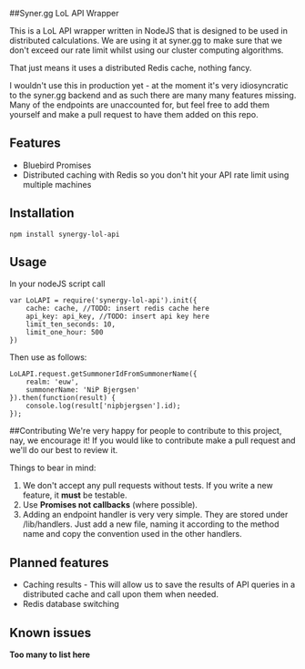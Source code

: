 ##Syner.gg LoL API Wrapper

This is a LoL API wrapper written in NodeJS that is designed to be used in distributed calculations. We are using it at syner.gg to make sure that we don't exceed our rate limit whilst using our cluster computing algorithms.

That just means it uses a distributed Redis cache, nothing fancy.

I wouldn't use this in production yet - at the moment it's very idiosyncratic to the syner.gg backend and as such there are many many features missing. Many of the endpoints are unaccounted for, but feel free to add them yourself and make a pull request to have them added on this repo.


## Features ##

 - Bluebird Promises
 - Distributed caching with Redis so you don't hit your API rate limit using multiple machines

## Installation ##

    npm install synergy-lol-api

## Usage ##
In your nodeJS script call

    var LoLAPI = require('synergy-lol-api').init({
  		cache: cache, //TODO: insert redis cache here
  		api_key: api_key, //TODO: insert api key here
  	    limit_ten_seconds: 10,
  	    limit_one_hour: 500
  	})

Then use as follows:

    LoLAPI.request.getSummonerIdFromSummonerName({
	    realm: 'euw',
	    summonerName: 'NiP Bjergsen'
    }).then(function(result) {
	    console.log(result['nipbjergsen'].id);
    });

##Contributing
We're very happy for people to contribute to this project, nay, we encourage it! If you would like to contribute make a pull request and we'll do our best to review it.

Things to bear in mind:

 1. We don't accept any pull requests without tests. If you write a new feature, it **must** be testable.
 2. Use **Promises not callbacks** (where possible).
 3. Adding an endpoint handler is very very simple. They are stored under /lib/handlers. Just add a new file, naming it according to the method name and copy the convention used in the other handlers.

## Planned features ##

 - Caching results - This will allow us to save the results of API queries in a distributed cache and call upon them when needed.
 - Redis database switching

## Known issues ##
**Too many to list here**

